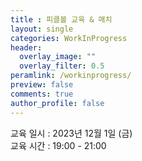 ```yaml
---
title : 피클볼 교육 & 매치
layout: single
categories: WorkInProgress
header:
  overlay_image: ""
  overlay_filter: 0.5
peramlink: /workinprogress/
preview: false
comments: true
author_profile: false
---
```


교육 일시 : 2023년 12월 1일 (금)
<br>
교육 시간 : 19:00 - 21:00


